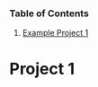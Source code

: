 ### Table of Contents

1. [Example Project 1](https://github.com/marycpeterson/MaryPeterson/new/main#project-1)

# Project 1
